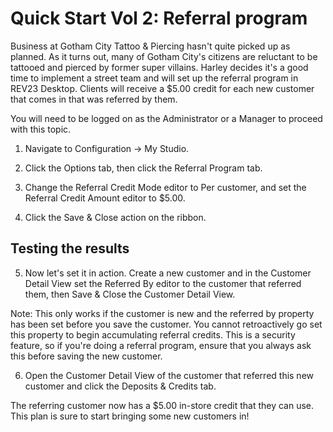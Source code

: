 # Quick Start Vol 2: Referral program

Business at Gotham City Tattoo & Piercing hasn't quite picked up as planned. As it turns out, many of Gotham City's citizens are reluctant to be tattooed and pierced by former super villains. Harley decides it's a good time to implement a street team and will set up the referral program in REV23 Desktop. Clients will receive a $5.00 credit for each new customer that comes in that was referred by them.

 You will need to be logged on as the Administrator or a Manager to proceed with this topic.

1. Navigate to Configuration -> My Studio.

2. Click the Options tab, then click the Referral Program tab.

3. Change the Referral Credit Mode editor to Per customer, and set the Referral Credit Amount editor to $5.00.

4. Click the Save & Close action on the ribbon.

## Testing the results

5. Now let's set it in action. Create a new customer and in the Customer Detail View set the Referred By editor to the customer that referred them, then Save & Close the Customer Detail View.

 Note: This only works if the customer is new and the referred by property has been set before you save the customer. You cannot retroactively go set this property to begin accumulating referral credits. This is a security feature, so if you're doing a referral program, ensure that you always ask this before saving the new customer.



6. Open the Customer Detail View of the customer that referred this new customer and click the Deposits & Credits tab.

The referring customer now has a $5.00 in-store credit that they can use. This plan is sure to start bringing some new customers in!